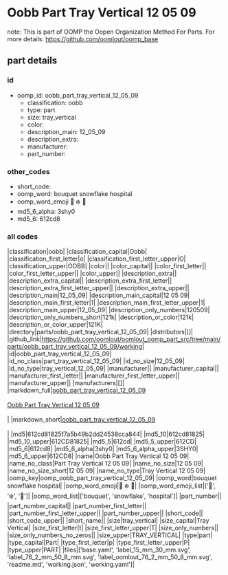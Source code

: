 # Oobb Part Tray Vertical 12 05 09  

note: This is part of OOMP the Oopen Organization Method For Parts. For more details: https://github.com/oomlout/oomp_base

##  part details





### id
* oomp_id: oobb_part_tray_vertical_12_05_09
  * classification: oobb
  * type: part
  * size: tray_vertical
  * color: 
  * description_main: 12_05_09
  * description_extra: 
  * manufacturer: 
  * part_number: 

### other_codes
* short_code: 
* oomp_word: bouquet snowflake hospital
* oomp_word_emoji :bouquet: :snowflake: :hospital:
* md5_6_alpha: 3shy0
* md5_6: 612cd8

### all codes 
|classification|oobb|
|classification_capital|Oobb|
|classification_first_letter|o|
|classification_first_letter_upper|O|
|classification_upper|OOBB|
|color||
|color_capital||
|color_first_letter||
|color_first_letter_upper||
|color_upper||
|description_extra||
|description_extra_capital||
|description_extra_first_letter||
|description_extra_first_letter_upper||
|description_extra_upper||
|description_main|12_05_09|
|description_main_capital|12 05 09|
|description_main_first_letter|1|
|description_main_first_letter_upper|1|
|description_main_upper|12_05_09|
|description_only_numbers|120509|
|description_only_numbers_short|121k|
|description_or_color|121k|
|description_or_color_upper|121K|
|directory|parts/oobb_part_tray_vertical_12_05_09|
|distributors|[]|
|github_link|https://github.com/oomlout/oomlout_oomp_part_src/tree/main/parts/oobb_part_tray_vertical_12_05_09/working|
|id|oobb_part_tray_vertical_12_05_09|
|id_no_class|part_tray_vertical_12_05_09|
|id_no_size|12_05_09|
|id_no_type|tray_vertical_12_05_09|
|manufacturer||
|manufacturer_capital||
|manufacturer_first_letter||
|manufacturer_first_letter_upper||
|manufacturer_upper||
|manufacturers|[]|
|markdown_full|[oobb_part_tray_vertical_12_05_09](https://github.com/oomlout/oomlout_oomp_part_src/tree/main/parts/oobb_part_tray_vertical_12_05_09/working)<br>[](https://github.com/oomlout/oomlout_oomp_part_src/tree/main/parts/oobb_part_tray_vertical_12_05_09/working)<br>[Oobb Part Tray Vertical 12 05 09](https://github.com/oomlout/oomlout_oomp_part_src/tree/main/parts/oobb_part_tray_vertical_12_05_09/working)<br><br>|
|markdown_short|[oobb_part_tray_vertical_12_05_09](https://github.com/oomlout/oomlout_oomp_part_src/tree/main/parts/oobb_part_tray_vertical_12_05_09/working)<br><br>|
|md5|612cd81825f7a5b49b2dd24538cca844|
|md5_10|612cd81825|
|md5_10_upper|612CD81825|
|md5_5|612cd|
|md5_5_upper|612CD|
|md5_6|612cd8|
|md5_6_alpha|3shy0|
|md5_6_alpha_upper|3SHY0|
|md5_6_upper|612CD8|
|name|Oobb Part Tray Vertical 12 05 09|
|name_no_class|Part Tray Vertical 12 05 09|
|name_no_size|12 05 09|
|name_no_size_short|12 05 09|
|name_no_type|Tray Vertical 12 05 09|
|oomp_key|oomp_oobb_part_tray_vertical_12_05_09|
|oomp_word|bouquet snowflake hospital|
|oomp_word_emoji|:bouquet: :snowflake: :hospital:|
|oomp_word_emoji_list|[':bouquet:', ':snowflake:', ':hospital:']|
|oomp_word_list|['bouquet', 'snowflake', 'hospital']|
|part_number||
|part_number_capital||
|part_number_first_letter||
|part_number_first_letter_upper||
|part_number_upper||
|short_code||
|short_code_upper||
|short_name||
|size|tray_vertical|
|size_capital|Tray Vertical|
|size_first_letter|t|
|size_first_letter_upper|T|
|size_only_numbers||
|size_only_numbers_no_zeros||
|size_upper|TRAY_VERTICAL|
|type|part|
|type_capital|Part|
|type_first_letter|p|
|type_first_letter_upper|P|
|type_upper|PART|
|files|['base.yaml', 'label_15_mm_30_mm.svg', 'label_76_2_mm_50_8_mm.svg', 'label_oomlout_76_2_mm_50_8_mm.svg', 'readme.md', 'working.json', 'working.yaml']|
